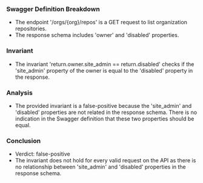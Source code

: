 ### Swagger Definition Breakdown
- The endpoint '/orgs/{org}/repos' is a GET request to list organization repositories.
- The response schema includes 'owner' and 'disabled' properties.

### Invariant
- The invariant 'return.owner.site_admin == return.disabled' checks if the 'site_admin' property of the owner is equal to the 'disabled' property in the response.

### Analysis
- The provided invariant is a false-positive because the 'site_admin' and 'disabled' properties are not related in the response schema. There is no indication in the Swagger definition that these two properties should be equal.

### Conclusion
- Verdict: false-positive
- The invariant does not hold for every valid request on the API as there is no relationship between 'site_admin' and 'disabled' properties in the response schema.
